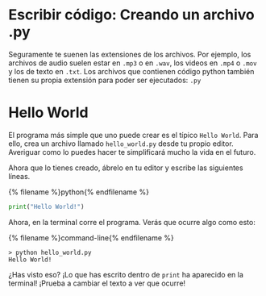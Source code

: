 # Escribir código: Creando un archivo .py

Seguramente te suenen las extensiones de los archivos. Por ejemplo, los archivos de audio suelen estar en `.mp3` o en `.wav`, los videos en `.mp4` o `.mov` y los de texto en `.txt`. Los archivos que contienen código python también tienen su propia extensión para poder ser ejecutados: `.py`

# Hello World

El programa más simple que uno puede crear es el típico `Hello World`. Para ello, crea un archivo llamado `hello_world.py` desde tu propio editor. Averiguar como lo puedes hacer te simplificará mucho la vida en el futuro. 

Ahora que lo tienes creado, ábrelo en tu editor y escribe las siguientes líneas.

{% filename %}python{% endfilename %}
```python
print("Hello World!")
```

Ahora, en la terminal corre el programa. Verás que ocurre algo como esto:

{% filename %}command-line{% endfilename %}
```command-line
> python hello_world.py
Hello World!
```

¿Has visto eso? ¡Lo que has escrito dentro de `print` ha aparecido en la terminal! ¡Prueba a cambiar el texto a ver que ocurre!
